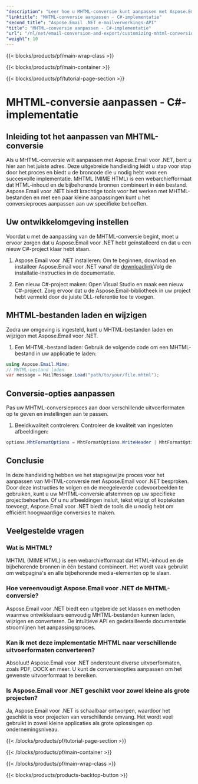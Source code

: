 ```yaml
---
"description": "Leer hoe u MHTML-conversie kunt aanpassen met Aspose.Email voor .NET. Stapsgewijze handleiding met C#-broncode."
"linktitle": "MHTML-conversie aanpassen - C#-implementatie"
"second_title": "Aspose.Email .NET e-mailverwerkings-API"
"title": "MHTML-conversie aanpassen - C#-implementatie"
"url": "/nl/net/email-conversion-and-export/customizing-mhtml-conversion-csharp-implementation/"
"weight": 10
---
```


{{< blocks/products/pf/main-wrap-class >}}

{{< blocks/products/pf/main-container >}}

{{< blocks/products/pf/tutorial-page-section >}}

# MHTML-conversie aanpassen - C#-implementatie


## Inleiding tot het aanpassen van MHTML-conversie

Als u MHTML-conversie wilt aanpassen met Aspose.Email voor .NET, bent u hier aan het juiste adres. Deze uitgebreide handleiding leidt u stap voor stap door het proces en biedt u de broncode die u nodig hebt voor een succesvolle implementatie. MHTML (MIME HTML) is een webarchiefformaat dat HTML-inhoud en de bijbehorende bronnen combineert in één bestand. Aspose.Email voor .NET biedt krachtige tools voor het werken met MHTML-bestanden en met een paar kleine aanpassingen kunt u het conversieproces aanpassen aan uw specifieke behoeften.

## Uw ontwikkelomgeving instellen

Voordat u met de aanpassing van de MHTML-conversie begint, moet u ervoor zorgen dat u Aspose.Email voor .NET hebt geïnstalleerd en dat u een nieuw C#-project klaar hebt staan.

1. Aspose.Email voor .NET installeren:
Om te beginnen, download en installeer Aspose.Email voor .NET vanaf de [downloadlink](https://releases.aspose.com/email/net)Volg de installatie-instructies in de documentatie.

2. Een nieuw C#-project maken:
Open Visual Studio en maak een nieuw C#-project. Zorg ervoor dat u de Aspose.Email-bibliotheek in uw project hebt vermeld door de juiste DLL-referentie toe te voegen.

## MHTML-bestanden laden en wijzigen

Zodra uw omgeving is ingesteld, kunt u MHTML-bestanden laden en wijzigen met Aspose.Email voor .NET.

1. Een MHTML-bestand laden:
Gebruik de volgende code om een MHTML-bestand in uw applicatie te laden:

```csharp
using Aspose.Email.Mime;
// MHTML-bestand laden
var message = MailMessage.Load("path/to/your/file.mhtml");
```

## Conversie-opties aanpassen

Pas uw MHTML-conversieproces aan door verschillende uitvoerformaten op te geven en instellingen aan te passen.

1. Beeldkwaliteit controleren:
Controleer de kwaliteit van ingesloten afbeeldingen:

```csharp
options.MhtFormatOptions = MhtFormatOptions.WriteHeader | MhtFormatOptions.HideExtraPrintHeader;
```

## Conclusie

In deze handleiding hebben we het stapsgewijze proces voor het aanpassen van MHTML-conversie met Aspose.Email voor .NET besproken. Door deze instructies te volgen en de meegeleverde codevoorbeelden te gebruiken, kunt u uw MHTML-conversie afstemmen op uw specifieke projectbehoeften. Of u nu afbeeldingen insluit, tekst wijzigt of kopteksten toevoegt, Aspose.Email voor .NET biedt de tools die u nodig hebt om efficiënt hoogwaardige conversies te maken.

## Veelgestelde vragen

### Wat is MHTML?

MHTML (MIME HTML) is een webarchiefformaat dat HTML-inhoud en de bijbehorende bronnen in één bestand combineert. Het wordt vaak gebruikt om webpagina's en alle bijbehorende media-elementen op te slaan.

### Hoe vereenvoudigt Aspose.Email voor .NET de MHTML-conversie?

Aspose.Email voor .NET biedt een uitgebreide set klassen en methoden waarmee ontwikkelaars eenvoudig MHTML-bestanden kunnen laden, wijzigen en converteren. De intuïtieve API en gedetailleerde documentatie stroomlijnen het aanpassingsproces.

### Kan ik met deze implementatie MHTML naar verschillende uitvoerformaten converteren?

Absoluut! Aspose.Email voor .NET ondersteunt diverse uitvoerformaten, zoals PDF, DOCX en meer. U kunt de conversieopties aanpassen om het gewenste uitvoerformaat te bereiken.

### Is Aspose.Email voor .NET geschikt voor zowel kleine als grote projecten?

Ja, Aspose.Email voor .NET is schaalbaar ontworpen, waardoor het geschikt is voor projecten van verschillende omvang. Het wordt veel gebruikt in zowel kleine applicaties als grote oplossingen op ondernemingsniveau.

{{< /blocks/products/pf/tutorial-page-section >}}

{{< /blocks/products/pf/main-container >}}

{{< /blocks/products/pf/main-wrap-class >}}

{{< blocks/products/products-backtop-button >}}